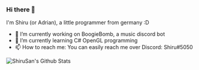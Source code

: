 ### Hi there 👋

I'm Shiru (or Adrian), a little programmer from germany :D
- 🔭 I’m currently working on BoogieBomb, a music discord bot
- 🌱 I’m currently learning C# OpenGL programming
- 📫 How to reach me: You can easily reach me over Discord: Shiru#5050

![ShiruSan's Github Stats](https://github-readme-stats.vercel.app/api?username=ShiruSan&count_private=true&hide=issues&show_icons=true)
